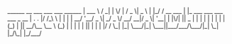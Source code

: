 <prev>
______           __                          ___  ___  ___ ______ 
| ___ \         / _|                         |  \/  | / _ \|  _  \
| |_/ / __ ___ | |_ ___  ___ ___  ___  _ __  | .  . |/ /_\ \ | | |
|  __/ '__/ _ \|  _/ _ \/ __/ __|/ _ \| '__| | |\/| ||  _  | | | |
| |  | | | (_) | ||  __/\__ \__ \ (_) | |    | |  | || | | | |/ / 
\_|  |_|  \___/|_| \___||___/___/\___/|_|    \_|  |_/\_| |_/___/  
                                                                  
                                                                  
</prev>

